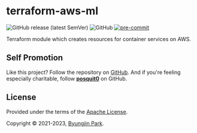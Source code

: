 # terraform-aws-ml

![GitHub release (latest SemVer)](https://img.shields.io/github/v/release/tedilabs/terraform-aws-ml?color=blue&sort=semver&style=flat-square)
![GitHub](https://img.shields.io/github/license/tedilabs/terraform-aws-ml?color=blue&style=flat-square)
[![pre-commit](https://img.shields.io/badge/pre--commit-enabled-brightgreen?logo=pre-commit&logoColor=white&style=flat-square)](https://github.com/pre-commit/pre-commit)

Terraform module which creates resources for container services on AWS.


## Self Promotion

Like this project? Follow the repository on [GitHub](https://github.com/tedilabs/terraform-aws-ml). And if you're feeling especially charitable, follow **[posquit0](https://github.com/posquit0)** on GitHub.


## License

Provided under the terms of the [Apache License](LICENSE).

Copyright © 2021-2023, [Byungjin Park](https://www.posquit0.com).

